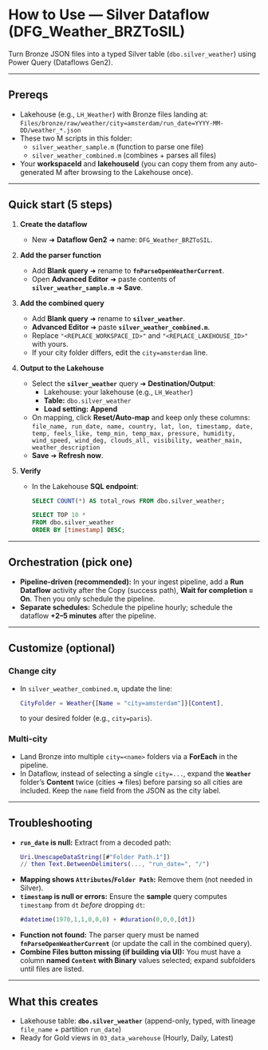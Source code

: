 # How to Use — Silver Dataflow (DFG_Weather_BRZToSIL)

Turn Bronze JSON files into a typed Silver table (`dbo.silver_weather`) using Power Query (Dataflows Gen2).

---

## Prereqs
- Lakehouse (e.g., `LH_Weather`) with Bronze files landing at:
  `Files/bronze/raw/weather/city=amsterdam/run_date=YYYY-MM-DD/weather_*.json`
- These two M scripts in this folder:
  - `silver_weather_sample.m`  (function to parse one file)
  - `silver_weather_combined.m` (combines + parses all files)
- Your **workspaceId** and **lakehouseId** (you can copy them from any auto-generated M after browsing to the Lakehouse once).

---

## Quick start (5 steps)

1) **Create the dataflow**
   - New ➜ **Dataflow Gen2** ➜ name: `DFG_Weather_BRZToSIL`.

2) **Add the parser function**
   - Add **Blank query** ➜ rename to **`fnParseOpenWeatherCurrent`**.
   - Open **Advanced Editor** ➜ paste contents of **`silver_weather_sample.m`** ➜ **Save**.

3) **Add the combined query**
   - Add **Blank query** ➜ rename to **`silver_weather`**.
   - **Advanced Editor** ➜ paste **`silver_weather_combined.m`**.
   - Replace `"<REPLACE_WORKSPACE_ID>"` and `"<REPLACE_LAKEHOUSE_ID>"` with yours.
   - If your city folder differs, edit the `city=amsterdam` line.

4) **Output to the Lakehouse**
   - Select the **`silver_weather`** query ➜ **Destination/Output**:  
     - Lakehouse: your lakehouse (e.g., `LH_Weather`)  
     - **Table:** `dbo.silver_weather`  
     - **Load setting:** **Append**  
   - On mapping, click **Reset/Auto-map** and keep only these columns:  
     `file_name, run_date, name, country, lat, lon, timestamp, date, temp, feels_like, temp_min, temp_max, pressure, humidity, wind_speed, wind_deg, clouds_all, visibility, weather_main, weather_description`
   - **Save** ➜ **Refresh now**.

5) **Verify**
   - In the Lakehouse **SQL endpoint**:
     ```sql
     SELECT COUNT(*) AS total_rows FROM dbo.silver_weather;

     SELECT TOP 10 *
     FROM dbo.silver_weather
     ORDER BY [timestamp] DESC;
     ```

---

## Orchestration (pick one)
- **Pipeline-driven (recommended):** In your ingest pipeline, add a **Run Dataflow** activity after the Copy (success path), **Wait for completion = On**. Then you only schedule the pipeline.
- **Separate schedules:** Schedule the pipeline hourly; schedule the dataflow **+2–5 minutes** after the pipeline.

---

## Customize (optional)

### Change city
- In `silver_weather_combined.m`, update the line:
  ```m
  CityFolder = Weather{[Name = "city=amsterdam"]}[Content],
  ```
  to your desired folder (e.g., `city=paris`).

### Multi-city
- Land Bronze into multiple `city=<name>` folders via a **ForEach** in the pipeline.
- In Dataflow, instead of selecting a single `city=...`, expand the **`Weather`** folder’s **Content** twice (cities ➜ files) before parsing so all cities are included. Keep the `name` field from the JSON as the city label.

---

## Troubleshooting

- **`run_date` is null:** Extract from a decoded path:
  ```m
  Uri.UnescapeDataString([#"Folder Path.1"]) 
  // then Text.BetweenDelimiters(..., "run_date=", "/")
  ```
- **Mapping shows `Attributes`/`Folder Path`:** Remove them (not needed in Silver).
- **`timestamp` is null or errors:** Ensure the **sample** query computes `timestamp` from `dt` *before* dropping `dt`:
  ```m
  #datetime(1970,1,1,0,0,0) + #duration(0,0,0,[dt])
  ```
- **Function not found:** The parser query must be named **`fnParseOpenWeatherCurrent`** (or update the call in the combined query).
- **Combine Files button missing (if building via UI):** You must have a column **named `Content` with Binary** values selected; expand subfolders until files are listed.

---

## What this creates
- Lakehouse table: **`dbo.silver_weather`** (append-only, typed, with lineage `file_name` + partition `run_date`)
- Ready for Gold views in `03_data_warehouse` (Hourly, Daily, Latest)
